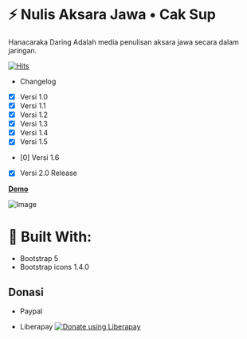 # ⚡ Nulis Aksara Jawa • Cak Sup

Hanacaraka Daring
Adalah media penulisan aksara jawa secara dalam jaringan.

[![Hits](https://hits.seeyoufarm.com/api/count/incr/badge.svg?url=https%3A%2F%2Fgithub.com%2Fcaksup%2Fnulisaksarajawa&count_bg=%2379C83D&title_bg=%23555555&icon=cliqz.svg&icon_color=%23E7E7E7&title=hits&edge_flat=false)](https://hits.seeyoufarm.com)



- Changelog
- [x] Versi 1.0
- [x] Versi 1.1
- [x] Versi 1.2
- [x] Versi 1.3
- [x] Versi 1.4
- [x] Versi 1.5
- [0] Versi 1.6
- [x] Versi 2.0 Release




[**Demo**](https://caksup.github.io/nulisaksarajawa)

![Image](https://)

# 📝 Built With:
- Bootstrap 5
- Bootstrap icons 1.4.0

## Donasi
- Paypal

- Liberapay
<noscript><a href="https://liberapay.com/caksup/donate"><img alt="Donate using Liberapay" src="https://liberapay.com/assets/widgets/donate.svg"></a></noscript>

